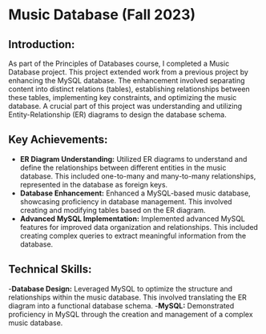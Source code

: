 # Music Database (Fall 2023)

## Introduction:
As part of the Principles of Databases course, I completed a Music Database project. This project extended work from a previous project by enhancing the MySQL database. The enhancement involved separating content into distinct relations (tables), establishing relationships between these tables, implementing key constraints, and optimizing the music database. A crucial part of this project was understanding and utilizing Entity-Relationship (ER) diagrams to design the database schema.

## Key Achievements:
- **ER Diagram Understanding:** Utilized ER diagrams to understand and define the relationships between different entities in the music database. This included one-to-many and many-to-many relationships, represented in the database as foreign keys.
- **Database Enhancement:** Enhanced a MySQL-based music database, showcasing proficiency in database management. This involved creating and modifying tables based on the ER diagram.
- **Advanced MySQL Implementation:** Implemented advanced MySQL features for improved data organization and relationships. This included creating complex queries to extract meaningful information from the database.

## Technical Skills:
-**Database Design:** Leveraged MySQL to optimize the structure and relationships within the music database. This involved translating the ER diagram into a functional database schema.
-**MySQL:** Demonstrated proficiency in MySQL through the creation and management of a complex music database.

